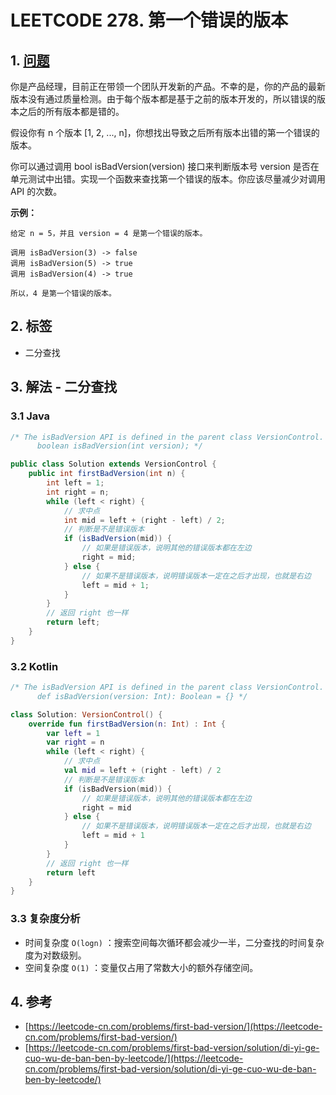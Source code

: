 # LEETCODE 278. 第一个错误的版本

## 1. [问题](https://leetcode-cn.com/problems/first-bad-version/)

你是产品经理，目前正在带领一个团队开发新的产品。不幸的是，你的产品的最新版本没有通过质量检测。由于每个版本都是基于之前的版本开发的，所以错误的版本之后的所有版本都是错的。

假设你有 n 个版本 \[1, 2, ..., n\]，你想找出导致之后所有版本出错的第一个错误的版本。

你可以通过调用 bool isBadVersion\(version\) 接口来判断版本号 version 是否在单元测试中出错。实现一个函数来查找第一个错误的版本。你应该尽量减少对调用 API 的次数。

**示例：**

```text
给定 n = 5，并且 version = 4 是第一个错误的版本。

调用 isBadVersion(3) -> false
调用 isBadVersion(5) -> true
调用 isBadVersion(4) -> true

所以，4 是第一个错误的版本。 
```

## 2. 标签

* 二分查找

## 3. 解法 - 二分查找

### 3.1 Java

```java
/* The isBadVersion API is defined in the parent class VersionControl.
      boolean isBadVersion(int version); */

public class Solution extends VersionControl {
    public int firstBadVersion(int n) {
        int left = 1;
        int right = n;
        while (left < right) {
            // 求中点
            int mid = left + (right - left) / 2;
            // 判断是不是错误版本
            if (isBadVersion(mid)) {
                // 如果是错误版本，说明其他的错误版本都在左边
                right = mid;
            } else {
                // 如果不是错误版本，说明错误版本一定在之后才出现，也就是右边
                left = mid + 1;
            }
        }
        // 返回 right 也一样
        return left;
    }
}
```

### 3.2 Kotlin

```kotlin
/* The isBadVersion API is defined in the parent class VersionControl.
      def isBadVersion(version: Int): Boolean = {} */

class Solution: VersionControl() {
    override fun firstBadVersion(n: Int) : Int {
        var left = 1
        var right = n
        while (left < right) {
            // 求中点
            val mid = left + (right - left) / 2
            // 判断是不是错误版本
            if (isBadVersion(mid)) {
                // 如果是错误版本，说明其他的错误版本都在左边
                right = mid
            } else {
                // 如果不是错误版本，说明错误版本一定在之后才出现，也就是右边
                left = mid + 1
            }
        }
        // 返回 right 也一样
        return left
	}
}
```

### 3.3 复杂度分析

* 时间复杂度 `O(logn)` ：搜索空间每次循环都会减少一半，二分查找的时间复杂度为对数级别。
* 空间复杂度 `O(1)` ：变量仅占用了常数大小的额外存储空间。

## 4. 参考

* [https://leetcode-cn.com/problems/first-bad-version/](https://leetcode-cn.com/problems/first-bad-version/)
* [https://leetcode-cn.com/problems/first-bad-version/solution/di-yi-ge-cuo-wu-de-ban-ben-by-leetcode/](https://leetcode-cn.com/problems/first-bad-version/solution/di-yi-ge-cuo-wu-de-ban-ben-by-leetcode/)

